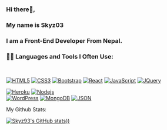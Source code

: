 ### Hi there👋, 
### My name is Skyz03

### I am a Front-End Developer From Nepal.


### 👨‍💻 Languages and Tools I Often Use:

<br />

[![HTML5](https://img.shields.io/badge/-HTML5-E34F26?style=flat&logo=html5&logoColor=white&link=https://github.com/Skyz03)](https://github.com/Skyz03) 
[![CSS3](https://img.shields.io/badge/-CSS3-1572B6?style=flat&logo=css3&link=https://github.com/Skyz03)](https://github.com/Skyz03) 
[![Bootstrap](https://img.shields.io/badge/-Bootstrap-563D7C?style=flat&logo=bootstrap&link=https://github.com/Skyz03)](https://github.com/Skyz03) 
[![React](https://img.shields.io/badge/-React-black?style=flat&logo=react&link=https://github.com/Skyz03)](https://github.com/Skyz03) 
[![JavaScript](https://img.shields.io/badge/-JavaScript-black?style=flat&logo=javascript&link=https://github.com/Skyz03)](https://github.com/Skyz03) 
[![JQuery](https://img.shields.io/badge/-JQuery-blue?style=flat&logo=jquery&link=https://github.com/Skyz03)](https://github.com/Skyz03) 

[![Heroku](https://img.shields.io/badge/-Heroku-gray?style=flat&logo=heroku&link=https://github.com/Skyz03)](https://github.com/Skyz03) 
[![Nodejs](https://img.shields.io/badge/-Nodejs-green?style=flat&logo=Node.js&link=https://github.com/Skyz03)](https://github.com/Skyz03)  
[![WordPress](https://img.shields.io/badge/-WordPress-blue?style=flat&logo=wordpress&link=https://github.com/Skyz03)](https://github.com/Skyz03) 
[![MongoDB](https://img.shields.io/badge/-MongoDB-FCA121?style=flat&logo=mongodb&link=https://github.com/Skyz03)](https://gitlab.com/Skyz03)
[![JSON](https://img.shields.io/badge/-json-02569B?style=flat&logo=json&link=https://github.com/Skyz03)](https://github.com/Skyz03)

My Github Stats:

[![Skyz93's GitHub stats](https://github-readme-stats.vercel.app/api?username=Skyz03&show_icons=true&theme=dark)))](https://github.com/Skyz03/github-readme-stats)

